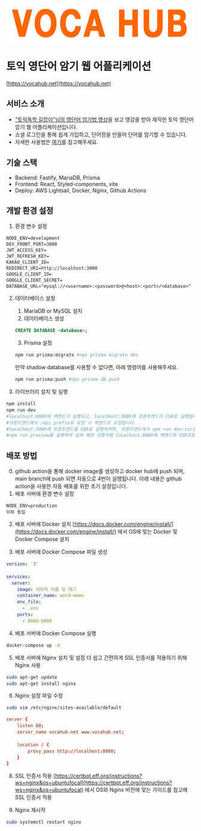 [![logo](./src/front/assets/Title.png)](https://vocahub.net)
# 토익 영단어 암기 웹 어플리케이션
[https://vocahub.net](https://vocahub.net)
## 서비스 소개
- ["토익독학 길잡이"님의 영단어 암기법 영상](https://www.youtube.com/watch?v=HD79q6aXjPA)을 보고 영감을 받아 제작한 토익 영단어 암기 웹 어플리케이션입니다.
- 소셜 로그인을 통해 쉽게 가입하고, 단어장을 만들어 단어를 암기할 수 있습니다.
- 자세한 사용법은 [여기](https://vocahub.net)를 참고해주세요.

## 기술 스택
- Backend: Fastify, MariaDB, Prisma
- Frontend: React, Styled-components, vite
- Deploy: AWS Lightsail, Docker, Nginx, Github Actions

## 개발 환경 설정
1. 환경 변수 설정
```env
NODE_ENV=development
DEV_FRONT_PORT=3000
JWT_ACCESS_KEY=
JWT_REFRESH_KEY=
KAKAO_CLIENT_ID=
REDIRECT_URI=http://localhost:3000
GOOGLE_CLIENT_ID=
GOOGLE_CLIENT_SECRET=
DATABASE_URL="mysql://<username>:<password>@<host>:<port>/<database>"
```
2. 데이터베이스 설정
    1. MariaDB or MySQL 설치
    2. 데이터베이스 생성
    ```sql
    CREATE DATABASE <database>;
    ```
    3. Prisma 설정
    ```bash
    npm run prisma:migrate #npx prisma migrate dev
    ```
    만약 shadow database를 사용할 수 없다면, 아래 명령어를 사용해주세요.
    ```bash
    npm run prisma:push #npx prisma db push
    ```

3. 라이브러리 설치 및 실행
```bash
npm install
npm run dev
#localhost:8080에 백엔드가 실행되고, localhost:3000에 프론트엔드가 CSR로 실행됩니다.
#프론트엔드에서 /api prefix로 요청 시 백엔드로 요청됩니다.
#localhost:3000에 프론트엔드를 SSR로 실행하려면, 프론트엔드에서 npm run dev:ssr을 실행해주세요. 하지만 fastify와 vite의 설정 충돌로 인해 여러 오류가 발생할 수 있습니다.
#npm run preview를 실행하여 실제 배포 상황처럼 localhost:8080에 백엔드와 SSR프론트엔드를 실행할 수 있습니다.
```

## 배포 방법
0. github action을 통해 docker image를 생성하고 docker hub에 push 되며, main branch에 push 되면 자동으로 4번이 실행됩니다.
아래 내용은 github action을 사용한 자동 배포를 위한 초기 설정입니다.
1. 배포 서버에 환경 변수 설정
```env
NODE_ENV=production
이하 동일
```

2. 배포 서버에 Docker 설치
[https://docs.docker.com/engine/install/](https://docs.docker.com/engine/install/) 에서 OS에 맞는 Docker 및 Docker Compose 설치

3. 배포 서버에 Docker Compose 파일 생성
```yml
version: '3'

services:
  server:
    image: 이미지 이름 및 태그
    container_name: word-memo
    env_file:
      - .env
    ports:
      - 8080:8080
```

4. 배포 서버에 Docker Compose 실행
```bash
docker-compose up -d
```

5. 배포 서버에 Nginx 설치 및 설정
더 쉽고 간편하게 SSL 인증서를 적용하기 위해 Nginx 사용
```bash
sudo apt-get update
sudo apt-get install nginx
```

6. Nginx 설정 파일 수정
```bash
sudo vim /etc/nginx/sites-available/default
```
```conf
server {
    listen 80;
    server_name vocahub.net www.vocahub.net;

    location / {
        proxy_pass http://localhost:8080;
    }
}
```

8. SSL 인증서 적용
[https://certbot.eff.org/instructions?ws=nginx&os=ubuntufocal](https://certbot.eff.org/instructions?ws=nginx&os=ubuntufocal) 에서 OS와 Nginx 버전에 맞는 가이드를 참고해 SSL 인증서 적용

7. Nginx 재시작
```bash
sudo systemctl restart nginx
```


